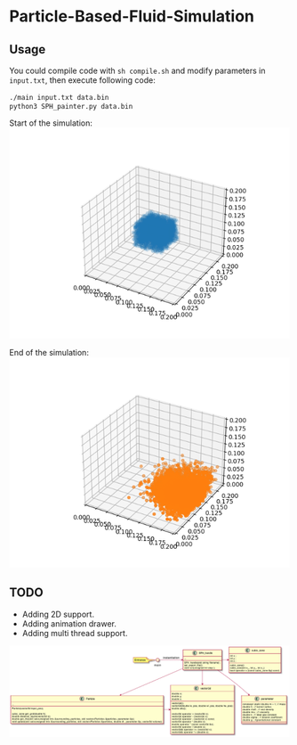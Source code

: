 # Particle-Based-Fluid-Simulation

## Usage

You could compile code with `sh compile.sh` and modify parameters in `input.txt`, then execute following code:

```
./main input.txt data.bin
python3 SPH_painter.py data.bin
```
Start of the simulation:
![Simulation of 5000 particles](sim_pic/simulation_begin.png "simulation")

End of the simulation: 
![Simulation of 5000 particles](sim_pic/simulation_result.png "simulation")

## TODO
- Adding 2D support.
- Adding animation drawer.
- Adding multi thread support.

![Frame](sim_pic/Frame.png "Frame")
